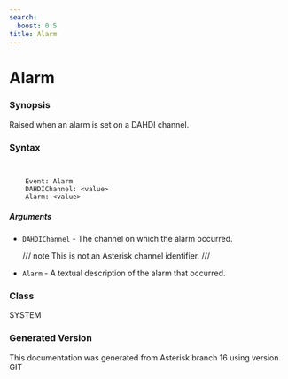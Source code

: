 ```yaml
---
search:
  boost: 0.5
title: Alarm
---
```


# Alarm

### Synopsis

Raised when an alarm is set on a DAHDI channel.

### Syntax


```


    Event: Alarm
    DAHDIChannel: <value>
    Alarm: <value>

```
##### Arguments


* `DAHDIChannel` - The channel on which the alarm occurred.<br>

    /// note
This is not an Asterisk channel identifier.
///


* `Alarm` - A textual description of the alarm that occurred.<br>

### Class

SYSTEM

### Generated Version

This documentation was generated from Asterisk branch 16 using version GIT 